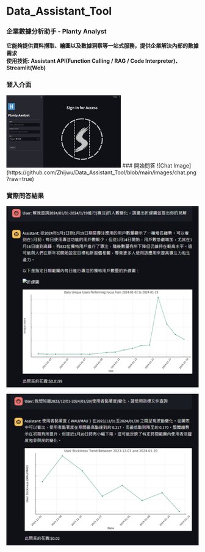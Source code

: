 # Data_Assistant_Tool
### 企業數據分析助手 - Planty Analyst  
**它能夠提供資料撈取、繪圖以及數據洞察等一站式服務，提供企業解決內部的數據需求**  
**使用技術: Assistant API(Function Calling / RAG / Code Interpreter)、Streamlit(Web)**

### 登入介面
<img src="https://github.com/Zhijwu/Data_Assistant_Tool/blob/main/images/login.png?raw=true)" width="300">
### 開始問答
![Chat Image](https://github.com/Zhijwu/Data_Assistant_Tool/blob/main/images/chat.png?raw=true)

### 實際問答結果
![answer1 Image](https://github.com/Zhijwu/Data_Assistant_Tool/blob/main/images/answer1.png?raw=true)

![answer2 Image](https://github.com/Zhijwu/Data_Assistant_Tool/blob/main/images/answer2.png?raw=true)
